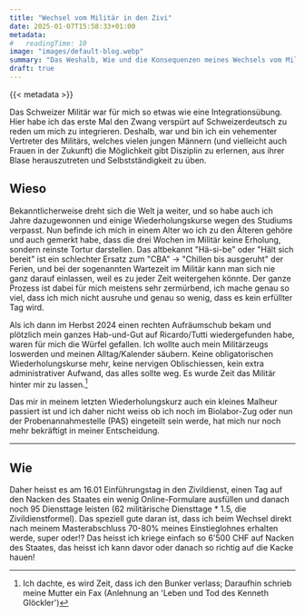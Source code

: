 ```yaml
---
title: "Wechsel vom Militär in den Zivi"
date: 2025-01-07T15:58:33+01:00
metadata:
#   readingTime: 10
image: "images/default-blog.webp"
summary: "Das Weshalb, Wie und die Konsequenzen meines Wechsels vom Militär in den Zivildienst."
draft: true
---
```


{{< metadata >}}

Das Schweizer Militär war für mich so etwas wie eine Integrationsübung. Hier habe ich das erste Mal den Zwang verspürt auf Schweizerdeutsch zu reden um mich zu integrieren. Deshalb, war und bin ich ein vehementer Vertreter des Militärs, welches vielen jungen Männern (und vielleicht auch Frauen in der Zukunft) die Möglichkeit gibt Disziplin zu erlernen, aus ihrer Blase herauszutreten und Selbstständigkeit zu üben. 

## Wieso

Bekanntlicherweise dreht sich die Welt ja weiter, und so habe auch ich Jahre dazugewonnen und einige Wiederholungskurse wegen des Studiums verpasst. Nun befinde ich mich in einem Alter wo ich zu den Älteren gehöre und auch gemerkt habe, dass die drei Wochen im Militär keine Erholung, sondern reinste Tortur darstellen. Das altbekannt "Hä-si-be" oder "Hält sich bereit" ist ein schlechter Ersatz zum "CBA" -> "Chillen bis ausgeruht" der Ferien, und bei der sogenannten Wartezeit im Militär kann man sich nie ganz darauf einlassen, weil es zu jeder Zeit weitergehen könnte. Der ganze Prozess ist dabei für mich meistens sehr zermürbend, ich mache genau so viel, dass ich mich nicht ausruhe und genau so wenig, dass es kein erfüllter Tag wird.

Als ich dann im Herbst 2024 einen rechten Aufräumschub bekam und plötzlich mein ganzes Hab-und-Gut auf Ricardo/Tutti wiedergefunden habe, waren für mich die Würfel gefallen. Ich wollte auch mein Militärzeugs loswerden und meinen Alltag/Kalender säubern. Keine obligatorischen Wiederholungskurse mehr, keine nervigen Oblischiessen, kein extra administrativer Aufwand, das alles sollte weg. Es wurde Zeit das Militär hinter mir zu lassen.[^1]

Das mir in meinem letzten Wiederholungskurz auch ein kleines Malheur passiert ist und ich daher nicht weiss ob ich noch im Biolabor-Zug oder nun der Probenannahmestelle (PAS) eingeteilt sein werde, hat mich nur noch mehr bekräftigt in meiner Entscheidung. 

---

## Wie

Daher heisst es am 16.01 Einführungstag in den Zivildienst, einen Tag auf den Nacken des Staates ein wenig Online-Formulare ausfüllen und danach noch 95 Diensttage leisten (62 militärische Diensttage * 1.5, die Zivildienstformel). Das speziell gute daran ist, dass ich beim Wechsel direkt nach meinem Masterabschluss 70-80% meines Einstieglohnes erhalten werde, super oder!? Das heisst ich kriege einfach so 6'500 CHF auf Nacken des Staates, das heisst ich kann davor oder danach so richtig auf die Kacke hauen!

[^1]: Ich dachte, es wird Zeit, dass ich den Bunker verlass; Daraufhin schrieb meine Mutter ein Fax (Anlehnung an 'Leben und Tod des Kenneth Glöckler')